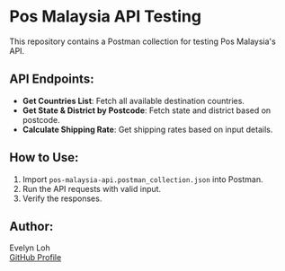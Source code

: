 # Pos Malaysia API Testing
This repository contains a Postman collection for testing Pos Malaysia's API.

## API Endpoints:
- **Get Countries List**: Fetch all available destination countries.
- **Get State & District by Postcode**: Fetch state and district based on postcode.
- **Calculate Shipping Rate**: Get shipping rates based on input details.

## How to Use:
1. Import `pos-malaysia-api.postman_collection.json` into Postman.
2. Run the API requests with valid input.
3. Verify the responses.

## Author:
Evelyn Loh  
[GitHub Profile](https://github.com/evelynwork-QA/pos-malaysia-assessment-test/)
